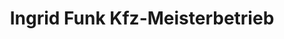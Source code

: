 ---
title: "Ingrid Funk Kfz-Meisterbetrieb"
url: /doerzbach/ingrid-funk-kfz-meisterbetrieb/
shop: Autowerkstatt
---